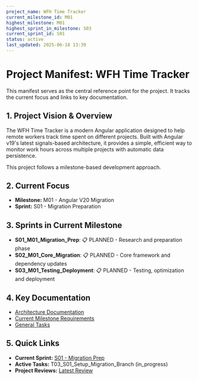 ```yaml
---
project_name: WFH Time Tracker
current_milestone_id: M01
highest_milestone: M01
highest_sprint_in_milestone: S03
current_sprint_id: S01
status: active
last_updated: 2025-06-18 13:39
---
```


# Project Manifest: WFH Time Tracker

This manifest serves as the central reference point for the project. It tracks the current focus and links to key documentation.

## 1. Project Vision & Overview

The WFH Time Tracker is a modern Angular application designed to help remote workers track time spent on different projects. Built with Angular v19's latest signals-based architecture, it provides a simple, efficient way to monitor work hours across multiple projects with automatic data persistence.

This project follows a milestone-based development approach.

## 2. Current Focus

- **Milestone:** M01 - Angular V20 Migration
- **Sprint:** S01 - Migration Preparation

## 3. Sprints in Current Milestone

- **S01_M01_Migration_Prep**: 📋 PLANNED - Research and preparation phase
- **S02_M01_Core_Migration**: 📋 PLANNED - Core framework and dependency updates  
- **S03_M01_Testing_Deployment**: 📋 PLANNED - Testing, optimization and deployment

## 4. Key Documentation

- [Architecture Documentation](./01_PROJECT_DOCS/ARCHITECTURE.md)
- [Current Milestone Requirements](./02_REQUIREMENTS/M01_Angular_V20_Migration/)
- [General Tasks](./04_GENERAL_TASKS/)

## 5. Quick Links

- **Current Sprint:** [S01 - Migration Prep](./03_SPRINTS/S01_M01_Migration_Prep/)
- **Active Tasks:** T03_S01_Setup_Migration_Branch (in_progress)
- **Project Reviews:** [Latest Review](./10_STATE_OF_PROJECT/)
